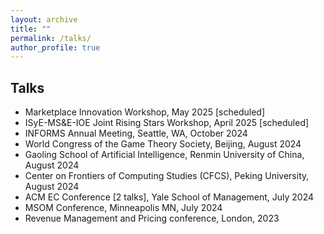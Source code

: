 ```yaml
---
layout: archive
title: ""
permalink: /talks/
author_profile: true
---
```






## Talks

- Marketplace Innovation Workshop, May 2025 [scheduled]
- ISyE-MS&E-IOE Joint Rising Stars Workshop, April 2025 [scheduled]
- INFORMS Annual Meeting, Seattle, WA, October 2024
- World Congress of the Game Theory Society, Beijing, August 2024
- Gaoling School of Artificial Intelligence, Renmin University of China, August 2024
- Center on Frontiers of Computing Studies (CFCS), Peking University, August 2024
- ACM EC Conference [2 talks], Yale School of Management, July 2024
- MSOM Conference, Minneapolis MN, July 2024
- Revenue Management and Pricing conference, London, 2023
















